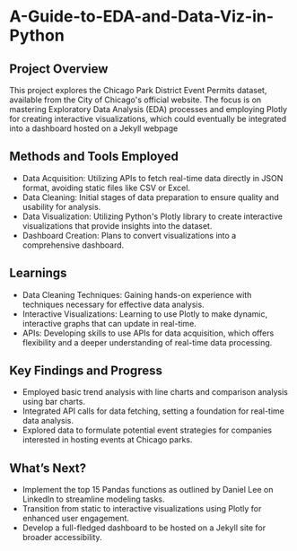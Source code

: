 # A-Guide-to-EDA-and-Data-Viz-in-Python

## Project Overview
This project explores the Chicago Park District Event Permits dataset, available from the City of Chicago's official website. The focus is on mastering Exploratory Data Analysis (EDA) processes and employing Plotly for creating interactive visualizations, which could eventually be integrated into a dashboard hosted on a Jekyll webpage

## Methods and Tools Employed
* Data Acquisition: Utilizing APIs to fetch real-time data directly in JSON format, avoiding static files like CSV or Excel.
* Data Cleaning: Initial stages of data preparation to ensure quality and usability for analysis.
* Data Visualization: Utilizing Python's Plotly library to create interactive visualizations that provide insights into the dataset.
* Dashboard Creation: Plans to convert visualizations into a comprehensive dashboard.

## Learnings
* Data Cleaning Techniques: Gaining hands-on experience with techniques necessary for effective data analysis.
* Interactive Visualizations: Learning to use Plotly to make dynamic, interactive graphs that can update in real-time.
* APIs: Developing skills to use APIs for data acquisition, which offers flexibility and a deeper understanding of real-time data processing.

## Key Findings and Progress
* Employed basic trend analysis with line charts and comparison analysis using bar charts.
* Integrated API calls for data fetching, setting a foundation for real-time data analysis.
* Explored data to formulate potential event strategies for companies interested in hosting events at Chicago parks.

## What’s Next?
* Implement the top 15 Pandas functions as outlined by Daniel Lee on LinkedIn to streamline modeling tasks.
* Transition from static to interactive visualizations using Plotly for enhanced user engagement.
* Develop a full-fledged dashboard to be hosted on a Jekyll site for broader accessibility.
